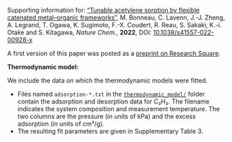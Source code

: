 Supporting information for: [“Tunable acetylene sorption by flexible catenated metal–organic frameworks”](https://doi.org/10.1038/s41557-022-00928-x), M. Bonneau, C. Lavenn, J.-J. Zheng, A. Legrand, T. Ogawa, K. Sugimoto, F.-X. Coudert, R. Reau, S. Sakaki, K.-i. Otake and S. Kitagawa, _Nature Chem._, **2022**, DOI: [10.1038/s41557-022-00928-x](https://doi.org/10.1038/s41557-022-00928-x)


A first version of this paper was posted as a [preprint on Research Square](https://doi.org/10.21203/rs.3.rs-102861/v1).


**Thermodynamic model:**

We include the data on which the thermodynamic models were fitted.

- Files named `adsorption-*.txt` in the [`thermodynamic_model/`](thermodynamic_model/) folder contain the adsorption and desorption data for C₂H₂. The filename indicates the system composition and measurement temperature. The two columns are the pressure (in units of kPa) and the excess adsorption (in units of cm³/g).
- The resulting fit parameters are given in Supplementary Table 3.
